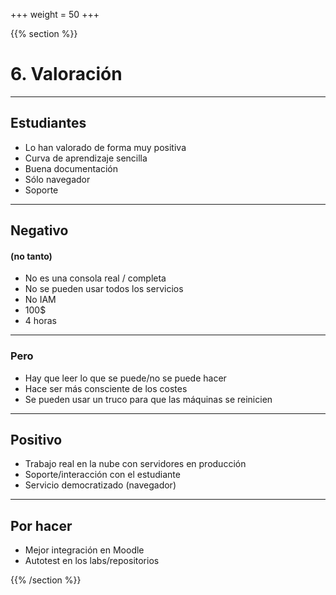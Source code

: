 +++
weight = 50
+++


{{% section %}}
# 6. Valoración

---

## Estudiantes

* Lo han valorado de forma muy positiva
* Curva de aprendizaje sencilla
* Buena documentación
* Sólo navegador
* Soporte

---
## Negativo
#### (no tanto)

* No es una consola real / completa
* No se pueden usar todos los servicios
* No IAM
* 100$
* 4 horas

---
### Pero 
* Hay que leer lo que se puede/no se puede hacer
* Hace ser más consciente de los costes
* Se pueden usar un truco para que las máquinas se reinicien

---
## Positivo
* Trabajo real en la nube con servidores en producción
* Soporte/interacción con el estudiante
* Servicio democratizado (navegador)

---
## Por hacer
* Mejor integración en Moodle
* Autotest en los labs/repositorios


{{% /section %}}